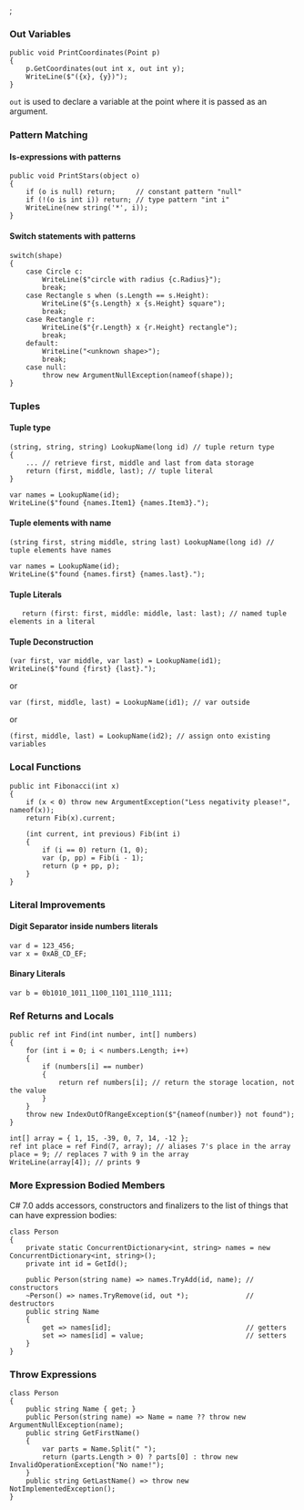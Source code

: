 ;

### Out Variables

    public void PrintCoordinates(Point p)
    {
        p.GetCoordinates(out int x, out int y);
        WriteLine($"({x}, {y})");
    }

`out` is used to declare a variable at the point where it is passed as an argument.

### Pattern Matching

#### Is-expressions with patterns

    public void PrintStars(object o)
    {
        if (o is null) return;     // constant pattern "null"
        if (!(o is int i)) return; // type pattern "int i"
        WriteLine(new string('*', i));
    }

#### Switch statements with patterns

    switch(shape)
    {
        case Circle c:
            WriteLine($"circle with radius {c.Radius}");
            break;
        case Rectangle s when (s.Length == s.Height):
            WriteLine($"{s.Length} x {s.Height} square");
            break;
        case Rectangle r:
            WriteLine($"{r.Length} x {r.Height} rectangle");
            break;
        default:
            WriteLine("<unknown shape>");
            break;
        case null:
            throw new ArgumentNullException(nameof(shape));
    }

### Tuples

#### Tuple type

    (string, string, string) LookupName(long id) // tuple return type
    {
        ... // retrieve first, middle and last from data storage
        return (first, middle, last); // tuple literal
    }

    var names = LookupName(id);
    WriteLine($"found {names.Item1} {names.Item3}.");

#### Tuple elements with name

    (string first, string middle, string last) LookupName(long id) // tuple elements have names

    var names = LookupName(id);
    WriteLine($"found {names.first} {names.last}.");

#### Tuple Literals

       return (first: first, middle: middle, last: last); // named tuple elements in a literal

#### Tuple Deconstruction

    (var first, var middle, var last) = LookupName(id1);
    WriteLine($"found {first} {last}.");

or

    var (first, middle, last) = LookupName(id1); // var outside

or

    (first, middle, last) = LookupName(id2); // assign onto existing variables

### Local Functions

    public int Fibonacci(int x)
    {
        if (x < 0) throw new ArgumentException("Less negativity please!", nameof(x));
        return Fib(x).current;

        (int current, int previous) Fib(int i)
        {
            if (i == 0) return (1, 0);
            var (p, pp) = Fib(i - 1);
            return (p + pp, p);
        }
    }

### Literal Improvements

#### Digit Separator inside numbers literals

    var d = 123_456;
    var x = 0xAB_CD_EF;

#### Binary Literals

    var b = 0b1010_1011_1100_1101_1110_1111;

### Ref Returns and Locals

    public ref int Find(int number, int[] numbers)
    {
        for (int i = 0; i < numbers.Length; i++)
        {
            if (numbers[i] == number) 
            {
                return ref numbers[i]; // return the storage location, not the value
            }
        }
        throw new IndexOutOfRangeException($"{nameof(number)} not found");
    }

    int[] array = { 1, 15, -39, 0, 7, 14, -12 };
    ref int place = ref Find(7, array); // aliases 7's place in the array
    place = 9; // replaces 7 with 9 in the array
    WriteLine(array[4]); // prints 9

### More Expression Bodied Members

C\# 7.0 adds accessors, constructors and finalizers to the list of things that can have expression bodies:

    class Person
    {
        private static ConcurrentDictionary<int, string> names = new ConcurrentDictionary<int, string>();
        private int id = GetId();

        public Person(string name) => names.TryAdd(id, name); // constructors
        ~Person() => names.TryRemove(id, out *);              // destructors
        public string Name
        {
            get => names[id];                                 // getters
            set => names[id] = value;                         // setters
        }
    }

### Throw Expressions

    class Person
    {
        public string Name { get; }
        public Person(string name) => Name = name ?? throw new ArgumentNullException(name);
        public string GetFirstName()
        {
            var parts = Name.Split(" ");
            return (parts.Length > 0) ? parts[0] : throw new InvalidOperationException("No name!");
        }
        public string GetLastName() => throw new NotImplementedException();
    }
